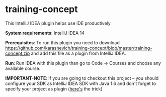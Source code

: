 # training-concept
This IntelliJ IDEA plugin helps use IDE productively

**System requirements**: IntelliJ IDEA 14 

**Prerequisites**: To run this plugin you need to download https://github.com/karashevich/training-concept/blob/master/training-concept.zip and add this file as a plugin from IntelliJ IDEA.

**Run**: Run IDEA with this plugin than go to Code → Courses and choose any available course. 

**IMPORTANT-NOTE**: If you are going to checkout this project – you should configure your SDK as IntelliJ IDEA SDK with Java 1.6 and don't forget to specify your project as plugin ([here's](http://stackoverflow.com/questions/18278440/how-to-import-and-run-existing-plugins-from-intellij-community-edition-repo) the trick)
